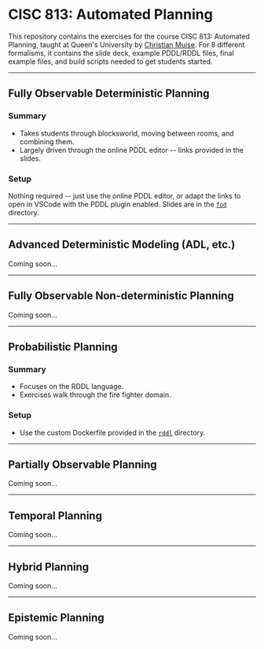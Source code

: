 # CISC 813: Automated Planning

This repository contains the exercises for the course CISC 813: Automated Planning, taught at Queen's University by [Christian Muise](http://haz.ca). For 8 different formalisms, it contains the slide deck, example PDDL/RDDL files, final example files, and build scripts needed to get students started.

----

## Fully Observable Deterministic Planning

### Summary

- Takes students through blocksworld, moving between rooms, and combining them.
- Largely driven through the online PDDL editor -- links provided in the slides.

### Setup

Nothing required -- just use the online PDDL editor, or adapt the links to open in VSCode with the PDDL plugin enabled. Slides are in the [`fod`](/fod) directory.

----

## Advanced Deterministic Modeling (ADL, etc.)

Coming soon...

----

## Fully Observable Non-deterministic Planning

Coming soon...

----

## Probabilistic Planning

### Summary

- Focuses on the RDDL language.
- Exercises walk through the fire fighter domain.

### Setup

- Use the custom Dockerfile provided in the [`rddl`](/rddl) directory.

----

## Partially Observable Planning

Coming soon...

----

## Temporal Planning

Coming soon...

----

## Hybrid Planning

Coming soon...

----

## Epistemic Planning

Coming soon...
